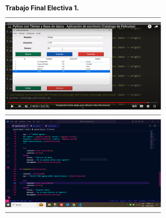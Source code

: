 <h2>Trabajo Final Electiva 1.</h2>
<hr></hr>
<img src="/Agenda digital/img/Captura.PNG" alt="...">
<hr></hr>
<img src="/Agenda digital/img/CapturaVisual.PNG" alt="...">
<hr></hr>